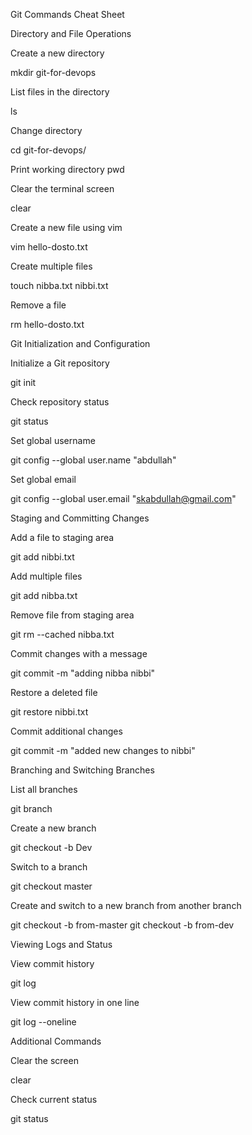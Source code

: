 Git Commands Cheat Sheet

Directory and File Operations

Create a new directory

mkdir git-for-devops

List files in the directory

ls

Change directory

cd git-for-devops/

Print working directory
pwd

Clear the terminal screen

clear

Create a new file using vim

vim hello-dosto.txt

Create multiple files

touch nibba.txt nibbi.txt

Remove a file

rm hello-dosto.txt

Git Initialization and Configuration

Initialize a Git repository

git init

Check repository status

git status

Set global username

git config --global user.name "abdullah"

Set global email

git config --global user.email "skabdullah@gmail.com"

Staging and Committing Changes

Add a file to staging area

git add nibbi.txt

Add multiple files

git add nibba.txt

Remove file from staging area

git rm --cached nibba.txt

Commit changes with a message

git commit -m "adding nibba nibbi"

Restore a deleted file

git restore nibbi.txt

Commit additional changes

git commit -m "added new changes to nibbi"

Branching and Switching Branches

List all branches

git branch

Create a new branch

git checkout -b Dev

Switch to a branch

git checkout master

Create and switch to a new branch from another branch

git checkout -b from-master
git checkout -b from-dev

Viewing Logs and Status

View commit history

git log

View commit history in one line

git log --oneline

Additional Commands

Clear the screen

clear

Check current status

git status

 

